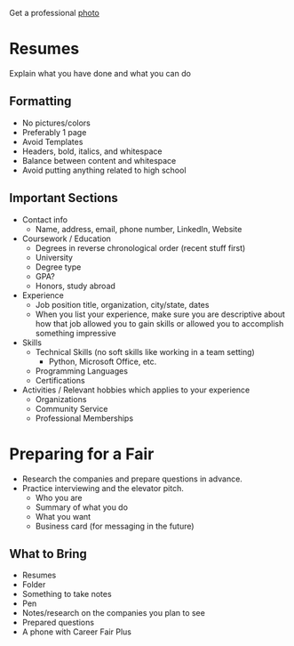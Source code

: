 Get a professional [photo](https://studentsuccess.utk.edu/career/students/develop-career-tools/professional-photo-booth/) 
# Resumes
Explain what you have done and what you can do
## Formatting
* No pictures/colors
* Preferably 1 page
* Avoid Templates
* Headers, bold, italics, and whitespace
* Balance between content and whitespace
*  Avoid putting anything related to high school
## Important Sections
* Contact info
	* Name, address, email, phone number, LinkedIn, Website
* Coursework / Education
	* Degrees in reverse chronological order (recent stuff first)
	* University
	* Degree type
	* GPA?
	* Honors, study abroad
* Experience
	* Job position title, organization, city/state, dates
	* When you list your experience, make sure you are descriptive about how that job allowed you to gain skills or allowed you to accomplish something impressive
* Skills
	* Technical Skills (no soft skills like working in a team setting)
		* Python, Microsoft Office, etc.
	* Programming Languages 
	* Certifications
* Activities / Relevant hobbies which applies to your experience
	* Organizations
	* Community Service
	* Professional Memberships
# Preparing for a Fair
* Research the companies and prepare questions in advance.
* Practice interviewing and the elevator pitch.
	* Who you are
	* Summary of what you do
	* What you want
	* Business card (for messaging in the future)
## What to Bring
* Resumes
* Folder
* Something to take notes
* Pen
* Notes/research on the companies you plan to see
* Prepared questions
* A phone with Career Fair Plus